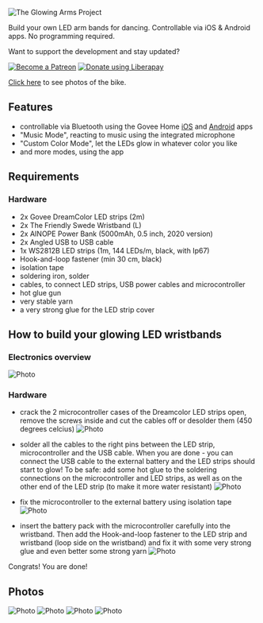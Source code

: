 ![The Glowing Arms Project](images/headerimage.jpg "The Glowing Arms Project")

Build your own LED arm bands for dancing. Controllable via iOS &amp; Android apps. No programming required.

Want to support the development and stay updated?

<a href="https://www.patreon.com/bePatron?u=24983231"><img alt="Become a Patreon" src="images/patreon_button.svg"></a> <a href="https://liberapay.com/glowingkitty/donate"><img alt="Donate using Liberapay" src="https://liberapay.com/assets/widgets/donate.svg"></a>

[Click here](#photos) to see photos of the bike.

## Features

- controllable via Bluetooth using the Govee Home [iOS](https://apps.apple.com/us/app/govee-home/id1395696823) and [Android](https://play.google.com/store/apps/details?id=com.govee.home&hl=en) apps
- "Music Mode", reacting to music using the integrated microphone
- "Custom Color Mode", let the LEDs glow in whatever color you like
- and more modes, using the app


## Requirements

### Hardware

- 2x Govee DreamColor LED strips (2m)
- 2x The Friendly Swede Wristband (L)
- 2x AINOPE Power Bank (5000mAh, 0.5 inch, 2020 version)
- 2x Angled USB to USB cable
- 1x WS2812B LED strips (1m, 144 LEDs/m, black, with Ip67)
- Hook-and-loop fastener (min 30 cm, black)
- isolation tape
- soldering iron, solder
- cables, to connect LED strips, USB power cables and microcontroller
- hot glue gun
- very stable yarn
- a very strong glue for the LED strip cover

## How to build your glowing LED wristbands

### Electronics overview
![Photo](/images/diagram.jpg "Photo")

### Hardware

- crack the 2 microcontroller cases of the Dreamcolor LED strips open, remove the screws inside and cut the cables off or desolder them (450 degrees celcius)
![Photo](/photos/IMG_0451.jpeg "Photo")

- solder all the cables to the right pins between the LED strip, microcontroller and the USB cable. When you are done - you can connect the USB cable to the external battery and the LED strips should start to glow! To be safe: add some hot glue to the soldering connections on the microcontroller and LED strips, as well as on the other end of the LED strip (to make it more water resistant)
![Photo](/photos/IMG_0455.jpeg "Photo")

- fix the microcontroller to the external battery using isolation tape
![Photo](/photos/IMG_0457.jpeg "Photo")

- insert the battery pack with the microcontroller carefully into the wristband. Then add the Hook-and-loop fastener to the LED strip and wristband (loop side on the wristband) and fix it with some very strong glue and even better some strong yarn
![Photo](/photos/IMG_0463.jpeg "Photo")

Congrats! You are done!

## Photos

![Photo](/photos/IMGP0520.jpeg "Photo")
![Photo](/photos/IMGP0521.jpeg "Photo")
![Photo](/photos/IMGP0527.jpeg "Photo")
![Photo](/photos/IMGP0528.jpeg "Photo")
